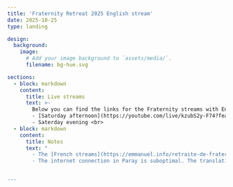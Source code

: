 ```yaml
---
title: 'Fraternity Retreat 2025 English stream'
date: 2025-10-25
type: landing

design:
  background:
    image:
      # Add your image background to `assets/media/`.
      filename: bg-hue.svg

sections:
  - block: markdown
    content:
      title: Live streams
      text: >-
        Below you can find the links for the Fraternity streams with English translation. <br>
        - [Saturday afternoon](https://youtube.com/live/kzubS2y-F74?feature=share) (it took a bit to get the stream to work, so we miss the first few minutes. the volume is very low)<br>
        - Saterday evening <br>
  - block: markdown
    content:
      title: Notes
      text: "
        - The [French streams](https://emmanuel.info/retraite-de-fraternite-2025) can be found [here](https://emmanuel.info/retraite-de-fraternite-2025), together with the program of the retreat
        - The internet connection in Paray is suboptimal. The translation is also recorded locally and will be made available.


---
```

